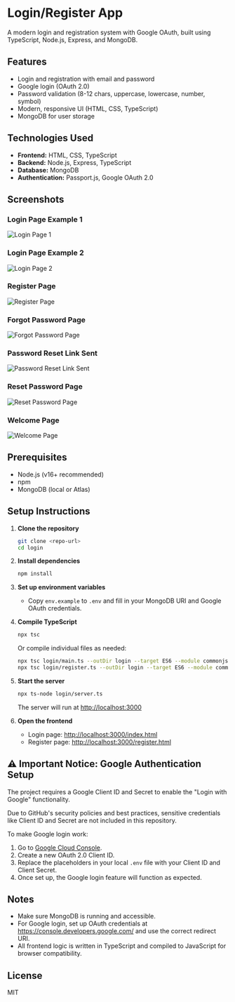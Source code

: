 # Login/Register App

A modern login and registration system with Google OAuth, built using TypeScript, Node.js, Express, and MongoDB.

## Features
- Login and registration with email and password
- Google login (OAuth 2.0)
- Password validation (8-12 chars, uppercase, lowercase, number, symbol)
- Modern, responsive UI (HTML, CSS, TypeScript)
- MongoDB for user storage

## Technologies Used
- **Frontend:** HTML, CSS, TypeScript
- **Backend:** Node.js, Express, TypeScript
- **Database:** MongoDB
- **Authentication:** Passport.js, Google OAuth 2.0

## Screenshots

### Login Page Example 1
![Login Page 1](screenshots/login1.jpeg)

### Login Page Example 2
![Login Page 2](screenshots/login2.jpeg)

### Register Page
![Register Page](screenshots/login3.jpeg)

### Forgot Password Page
![Forgot Password Page](screenshots/login4.jpeg)

### Password Reset Link Sent
![Password Reset Link Sent](screenshots/login5.jpeg)

### Reset Password Page
![Reset Password Page](screenshots/loginpagereset.png)

### Welcome Page
![Welcome Page](screenshots/login8.jpeg)

## Prerequisites
- Node.js (v16+ recommended)
- npm
- MongoDB (local or Atlas)

## Setup Instructions

1. **Clone the repository**
   ```bash
   git clone <repo-url>
   cd login
   ```

2. **Install dependencies**
   ```bash
   npm install
   ```

3. **Set up environment variables**
   - Copy `env.example` to `.env` and fill in your MongoDB URI and Google OAuth credentials.

4. **Compile TypeScript**
   ```bash
   npx tsc
   ```
   Or compile individual files as needed:
   ```bash
   npx tsc login/main.ts --outDir login --target ES6 --module commonjs
   npx tsc login/register.ts --outDir login --target ES6 --module commonjs
   ```

5. **Start the server**
   ```bash
   npx ts-node login/server.ts
   ```
   The server will run at [http://localhost:3000](http://localhost:3000)

6. **Open the frontend**
   - Login page: [http://localhost:3000/index.html](http://localhost:3000/index.html)
   - Register page: [http://localhost:3000/register.html](http://localhost:3000/register.html)

## ⚠️ Important Notice: Google Authentication Setup

The project requires a Google Client ID and Secret to enable the "Login with Google" functionality.

Due to GitHub's security policies and best practices, sensitive credentials like Client ID and Secret are not included in this repository.

To make Google login work:

1. Go to [Google Cloud Console](https://console.developers.google.com/).
2. Create a new OAuth 2.0 Client ID.
3. Replace the placeholders in your local `.env` file with your Client ID and Client Secret.
4. Once set up, the Google login feature will function as expected.

## Notes
- Make sure MongoDB is running and accessible.
- For Google login, set up OAuth credentials at https://console.developers.google.com/ and use the correct redirect URI.
- All frontend logic is written in TypeScript and compiled to JavaScript for browser compatibility.

## License
MIT 
